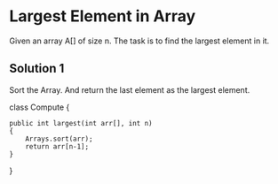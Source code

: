 # Largest Element in Array

Given an array A[] of size n. The task is to find the largest element in it.


## Solution 1

Sort the Array. And return the last element as the largest element.

class Compute {
    
    public int largest(int arr[], int n)
    {
        Arrays.sort(arr);
        return arr[n-1];
    }
}

